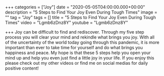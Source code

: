 +++
categories = ["Joy"]
date = "2020-05-05T04:00:00.000+00:00"
description = "5 Steps to Find Your Joy Even During Tough Times"
image = ""
tag = "Joy"
tags = []
title = "5 Steps to Find Your Joy Even During Tough Times"
video = "Lgmb6zDnz8Y"
youtube = "Lgmb6zDnz8Y"

+++
Joy can be difficult to find and rediscover. Through my five step process you will clear your mind and rekindle what brings you joy. With all of the uncertainty of the world today going through this pandemic, it is more important than ever to take time for yourself and do what brings you happiness and peace. My hope is that these 5 steps help you open your mind up and help you even just find a little joy in your life. If you enjoy this please check out my other videos or find me on social medias for daily positive content!